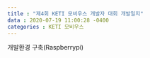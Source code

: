 ```yaml
---
title : "제4회 KETI 모비우스 개발자 대회 개발일지"
data : 2020-07-19 11:00:28 -0400
categories : KETI 모비우스
---
```


개발환경 구축(Raspberrypi)
